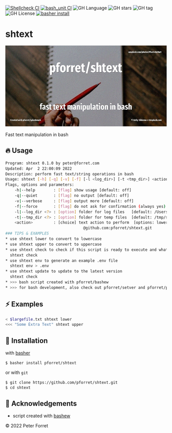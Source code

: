 [![Shellcheck CI](https://github.com/pforret/shtext/actions/workflows/shellcheck.yml/badge.svg)](https://github.com/pforret/shtext/actions/workflows/shellcheck.yml)
[![bash_unit CI](https://github.com/pforret/shtext/actions/workflows/bash_unit.yml/badge.svg)](https://github.com/pforret/shtext/actions/workflows/bash_unit.yml)
![GH Language](https://img.shields.io/github/languages/top/pforret/shtext)
![GH stars](https://img.shields.io/github/stars/pforret/shtext)
![GH tag](https://img.shields.io/github/v/tag/pforret/shtext)
![GH License](https://img.shields.io/github/license/pforret/shtext)
[![basher install](https://img.shields.io/badge/basher-install-white?logo=gnu-bash&style=flat)](https://basher.gitparade.com/package/)

# shtext

![pforret/shtext](assets/unsplash.editor.jpg)

Fast text manipulation in bash

## 🔥 Usage

```bash
Program: shtext 0.1.0 by peter@forret.com
Updated: Apr  2 22:00:09 2022
Description: perform fast text/string operations in bash
Usage: shtext [-h] [-q] [-v] [-f] [-l <log_dir>] [-t <tmp_dir>] <action>
Flags, options and parameters:
    -h|--help        : [flag] show usage [default: off]
    -q|--quiet       : [flag] no output [default: off]
    -v|--verbose     : [flag] output more [default: off]
    -f|--force       : [flag] do not ask for confirmation (always yes) [default: off]
    -l|--log_dir <?> : [option] folder for log files   [default: /Users/pforret/log/shtext]
    -t|--tmp_dir <?> : [option] folder for temp files  [default: /tmp/shtext]
    <action>         : [choice] text action to perform  [options: lower,upper]
                                  @github.com:pforret/shtext.git                                             
### TIPS & EXAMPLES
* use shtext lower to convert to lowercase
* use shtext upper to convert to uppercase
* use shtext check to check if this script is ready to execute and what values the options/flags are
  shtext check
* use shtext env to generate an example .env file
  shtext env > .env
* use shtext update to update to the latest version
  shtext check
* >>> bash script created with pforret/bashew
* >>> for bash development, also check out pforret/setver and pforret/progressbar
```

## ⚡️ Examples

```bash
< $largefile.txt shtext lower
<<< "Some Éxtra Text" shtext upper
```

## 🚀 Installation

with [basher](https://github.com/basherpm/basher)

	$ basher install pforret/shtext

or with `git`

	$ git clone https://github.com/pforret/shtext.git
	$ cd shtext

## 📝 Acknowledgements

* script created with [bashew](https://github.com/pforret/bashew)

&copy; 2022 Peter Forret
